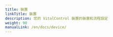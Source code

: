 ```yaml
---
title: 裝置
linkTitle: 裝置
description: 您的 VitalControl 裝置的裝置和流程設定
weight: 90
manualLink: /en/docs/device/
---
```

<script>
  window.location.href = "/en/docs/device/";
</script>
